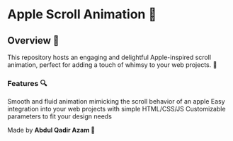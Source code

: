 # Apple Scroll Animation 🍏

## Overview 🎉
This repository hosts an engaging and delightful Apple-inspired scroll animation, perfect for adding a touch of whimsy to your web projects. 🌟

### Features 🔍 
Smooth and fluid animation mimicking the scroll behavior of an apple
Easy integration into your web projects with simple HTML/CSS/JS
Customizable parameters to fit your design needs

Made by **Abdul Qadir Azam 🚀**

